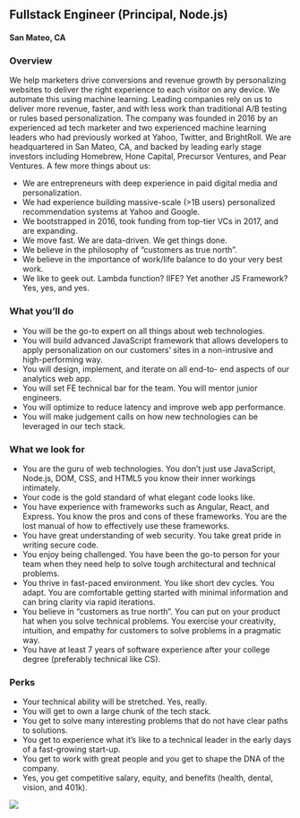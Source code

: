 ## Fullstack Engineer (Principal, Node.js)
#### San Mateo, CA

### Overview
We help marketers drive conversions and revenue growth by personalizing websites to deliver the right experience to each visitor on any device. We automate this using machine learning. Leading companies rely on us to deliver more revenue, faster, and with less work than traditional A/B testing or rules based personalization.
The company was founded in 2016 by an experienced ad tech marketer and two experienced machine learning leaders who had previously worked at Yahoo, Twitter, and BrightRoll. We are headquartered in San Mateo, CA, and backed by leading early stage investors including Homebrew, Hone Capital, Precursor Ventures, and Pear Ventures.
A few more things about us:
+	We are entrepreneurs with deep experience in paid digital media and personalization.
+	We had experience building massive-scale (>1B users) personalized recommendation systems at Yahoo and Google.
+	We bootstrapped in 2016, took funding from top-tier VCs in 2017, and are expanding.
+	We move fast. We are data-driven. We get things done.
+	We believe in the philosophy of “customers as true north”.
+	We believe in the importance of work/life balance to do your very best work.
+	We like to geek out. Lambda function? IIFE? Yet another JS Framework?  Yes, yes, and yes.

### What you’ll do
+	You will be the go-to expert on all things about web technologies.
+	You will build advanced JavaScript framework that allows developers to apply personalization on our customers’ sites in a non-intrusive and high-performing way.
+	You will design, implement, and iterate on all end-to- end aspects of our analytics web app.
+	You will set FE technical bar for the team. You will mentor junior engineers.
+	You will optimize to reduce latency and improve web app performance.
+	You will make judgement calls on how new technologies can be leveraged in our tech stack.

### What we look for
+	You are the guru of web technologies. You don’t just use JavaScript, Node.js, DOM, CSS, and HTML5 you know their inner workings intimately.
+	Your code is the gold standard of what elegant code looks like.
+	You have experience with frameworks such as Angular, React, and Express. You know the pros and cons of these frameworks. You are the lost manual of how to effectively use these frameworks.
+	You have great understanding of web security. You take great pride in writing secure code.
+	You enjoy being challenged. You have been the go-to person for your team when they need help to solve tough architectural and technical problems.
+	You thrive in fast-paced environment. You like short dev cycles. You adapt. You are comfortable getting started with minimal information and can bring clarity via rapid iterations.
+	You believe in “customers as true north”. You can put on your product hat when you solve technical problems.  You exercise your creativity, intuition, and empathy for customers to solve problems in a pragmatic way.  
+	You have at least 7 years of software experience after your college degree (preferably technical like CS).

### Perks
+	Your technical ability will be stretched. Yes, really.
+	You will get to own a large chunk of the tech stack.
+	You get to solve many interesting problems that do not have clear paths to solutions.
+	You get to experience what it’s like to a technical leader in the early days of a fast-growing start-up.
+	You get to work with great people and you get to shape the DNA of the company.
+	Yes, you get competitive salary, equity, and benefits (health, dental, vision, and 401k).


[<img src='https://dabuttonfactory.com/button.png?t=Learn+More&f=Calibri-Bold&ts=24&tc=fff&hp=20&vp=8&c=5&bgt=unicolored&bgc=29aafe'>](https://letsrockit.co/jobs/sw50zwxsaw1pemu-fullstack-engineer-principal-node-js)
